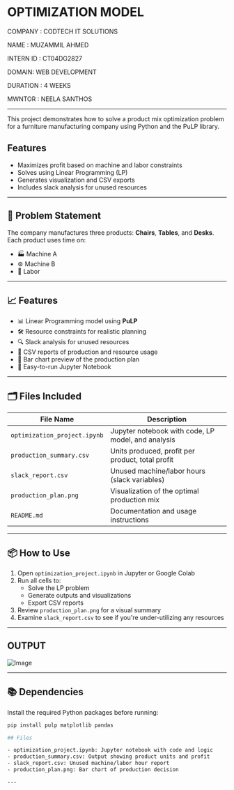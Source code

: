 
# OPTIMIZATION MODEL

COMPANY : CODTECH IT SOLUTIONS

NAME : MUZAMMIL AHMED 

INTERN ID : CT04DG2827

DOMAIN: WEB DEVELOPMENT 

DURATION : 4 WEEKS 

MWNTOR : NEELA SANTHOS 

---


This project demonstrates how to solve a product mix optimization problem for a furniture manufacturing company using Python and the PuLP library.

## Features

- Maximizes profit based on machine and labor constraints
- Solves using Linear Programming (LP)
- Generates visualization and CSV exports
- Includes slack analysis for unused resources

---

## 📌 Problem Statement

The company manufactures three products: **Chairs**, **Tables**, and **Desks**. Each product uses time on:

- 🏭 Machine A
- ⚙️ Machine B
- 👷 Labor

---

## 📈 Features

- 📊 Linear Programming model using **PuLP**
- 🛠️ Resource constraints for realistic planning
- 🔍 Slack analysis for unused resources
- 📑 CSV reports of production and resource usage
- 📸 Bar chart preview of the production plan
- 📁 Easy-to-run Jupyter Notebook

---

## 🗂️ Files Included

| File Name | Description |
|-----------|-------------|
| `optimization_project.ipynb` | Jupyter notebook with code, LP model, and analysis |
| `production_summary.csv`     | Units produced, profit per product, total profit |
| `slack_report.csv`           | Unused machine/labor hours (slack variables) |
| `production_plan.png`        | Visualization of the optimal production mix |
| `README.md`                  | Documentation and usage instructions |

---

## 📦 How to Use

1. Open `optimization_project.ipynb` in Jupyter or Google Colab
2. Run all cells to:
   - Solve the LP problem
   - Generate outputs and visualizations
   - Export CSV reports
3. Review `production_plan.png` for a visual summary
4. Examine `slack_report.csv` to see if you're under-utilizing any resources

---

 ## OUTPUT 

![Image](https://github.com/user-attachments/assets/f256f61e-e92f-4f4d-8867-02e4345bca12)

---

## 📚 Dependencies

Install the required Python packages before running:

```bash
pip install pulp matplotlib pandas

## Files

- optimization_project.ipynb: Jupyter notebook with code and logic
- production_summary.csv: Output showing product units and profit
- slack_report.csv: Unused machine/labor hour report
- production_plan.png: Bar chart of production decision

---


